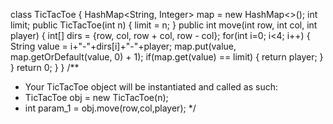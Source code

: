 class TicTacToe {
HashMap<String, Integer> map = new HashMap<>();
int limit;
public TicTacToe(int n) {
limit = n;
}
public int move(int row, int col, int player) {
int[] dirs = {row, col, row + col, row - col};
for(int i=0; i<4; i++) {
String value = i+"-"+dirs[i]+"-"+player;
map.put(value, map.getOrDefault(value, 0) + 1);
if(map.get(value) == limit) {
return player;
}
}
return 0;
}
}
​
/**
* Your TicTacToe object will be instantiated and called as such:
* TicTacToe obj = new TicTacToe(n);
* int param_1 = obj.move(row,col,player);
*/